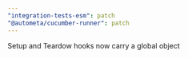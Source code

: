 ```yaml
---
"integration-tests-esm": patch
"@autometa/cucumber-runner": patch
---
```


Setup and Teardow hooks now carry a global object
